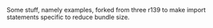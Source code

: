 Some stuff, namely examples, forked from three r139 to make import statements specific to reduce bundle size.
